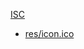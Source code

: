[ISC](https://creativecommons.org/licenses/by/3.0/)

- [res/icon.ico](https://lucide.dev/icons/monitor-down)

